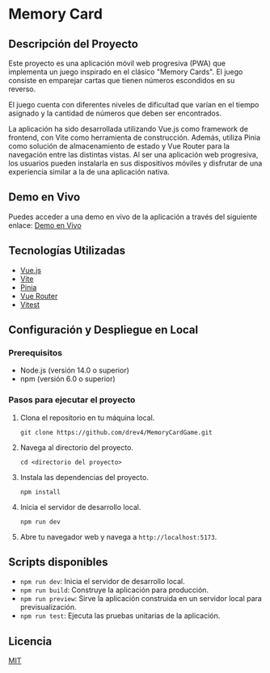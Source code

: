 # Memory Card

## Descripción del Proyecto

Este proyecto es una aplicación móvil web progresiva (PWA) que implementa un juego inspirado en el clásico "Memory Cards". El juego consiste en emparejar cartas que tienen números escondidos en su reverso.

El juego cuenta con diferentes niveles de dificultad que varían en el tiempo asignado y la cantidad de números que deben ser encontrados.

La aplicación ha sido desarrollada utilizando Vue.js como framework de frontend, con Vite como herramienta de construcción. Además, utiliza Pinia como solución de almacenamiento de estado y Vue Router para la navegación entre las distintas vistas. Al ser una aplicación web progresiva, los usuarios pueden instalarla en sus dispositivos móviles y disfrutar de una experiencia similar a la de una aplicación nativa.

## Demo en Vivo

Puedes acceder a una demo en vivo de la aplicación a través del siguiente enlace:
[Demo en Vivo](https://incredible-mandazi-e9276e.netlify.app)

## Tecnologías Utilizadas

- [Vue.js](https://vuejs.org/)
- [Vite](https://vitejs.dev/)
- [Pinia](https://pinia.vuejs.org)
- [Vue Router](https://router.vuejs.org/)
- [Vitest](https://vitest.dev/)

## Configuración y Despliegue en Local

### Prerequisitos

- Node.js (versión 14.0 o superior)
- npm (versión 6.0 o superior)

### Pasos para ejecutar el proyecto

1. Clona el repositorio en tu máquina local.

    ```
    git clone https://github.com/drev4/MemoryCardGame.git
    ```

2. Navega al directorio del proyecto.

    ```
    cd <directorio del proyecto>
    ```

3. Instala las dependencias del proyecto.

    ```
    npm install
    ```

4. Inicia el servidor de desarrollo local.

    ```
    npm run dev
    ```

5. Abre tu navegador web y navega a `http://localhost:5173`.

## Scripts disponibles

- `npm run dev`: Inicia el servidor de desarrollo local.
- `npm run build`: Construye la aplicación para producción.
- `npm run preview`: Sirve la aplicación construida en un servidor local para previsualización.
- `npm run test`: Ejecuta las pruebas unitarias de la aplicación.

## Licencia

[MIT](https://choosealicense.com/licenses/mit/)